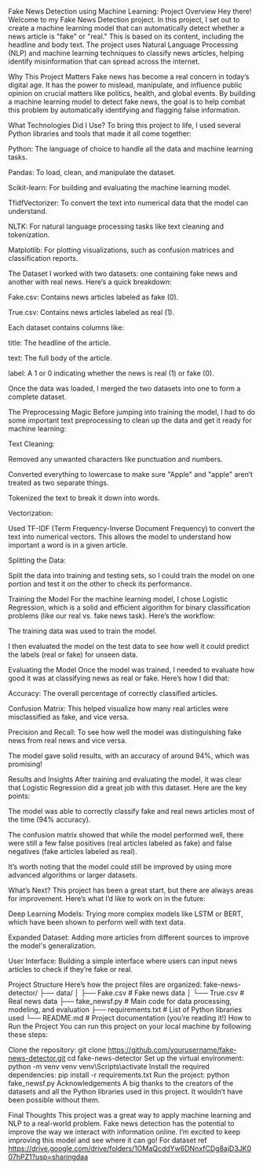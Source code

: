 Fake News Detection using Machine Learning:
Project Overview
Hey there! Welcome to my Fake News Detection project. In this project, I set out to create a machine learning model that can automatically detect whether a news article is "fake" or "real." This is based on its content, including the headline and body text. The project uses Natural Language Processing (NLP) and machine learning techniques to classify news articles, helping identify misinformation that can spread across the internet.

Why This Project Matters
Fake news has become a real concern in today’s digital age. It has the power to mislead, manipulate, and influence public opinion on crucial matters like politics, health, and global events. By building a machine learning model to detect fake news, the goal is to help combat this problem by automatically identifying and flagging false information.

What Technologies Did I Use?
To bring this project to life, I used several Python libraries and tools that made it all come together:

Python: The language of choice to handle all the data and machine learning tasks.

Pandas: To load, clean, and manipulate the dataset.

Scikit-learn: For building and evaluating the machine learning model.

TfidfVectorizer: To convert the text into numerical data that the model can understand.

NLTK: For natural language processing tasks like text cleaning and tokenization.

Matplotlib: For plotting visualizations, such as confusion matrices and classification reports.

The Dataset
I worked with two datasets: one containing fake news and another with real news. Here’s a quick breakdown:

Fake.csv: Contains news articles labeled as fake (0).

True.csv: Contains news articles labeled as real (1).

Each dataset contains columns like:

title: The headline of the article.

text: The full body of the article.

label: A 1 or 0 indicating whether the news is real (1) or fake (0).

Once the data was loaded, I merged the two datasets into one to form a complete dataset.

The Preprocessing Magic
Before jumping into training the model, I had to do some important text preprocessing to clean up the data and get it ready for machine learning:

Text Cleaning:

Removed any unwanted characters like punctuation and numbers.

Converted everything to lowercase to make sure "Apple" and "apple" aren’t treated as two separate things.

Tokenized the text to break it down into words.

Vectorization:

Used TF-IDF (Term Frequency-Inverse Document Frequency) to convert the text into numerical vectors. This allows the model to understand how important a word is in a given article.

Splitting the Data:

Split the data into training and testing sets, so I could train the model on one portion and test it on the other to check its performance.

Training the Model
For the machine learning model, I chose Logistic Regression, which is a solid and efficient algorithm for binary classification problems (like our real vs. fake news task). Here’s the workflow:

The training data was used to train the model.

I then evaluated the model on the test data to see how well it could predict the labels (real or fake) for unseen data.

Evaluating the Model
Once the model was trained, I needed to evaluate how good it was at classifying news as real or fake. Here’s how I did that:

Accuracy: The overall percentage of correctly classified articles.

Confusion Matrix: This helped visualize how many real articles were misclassified as fake, and vice versa.

Precision and Recall: To see how well the model was distinguishing fake news from real news and vice versa.

The model gave solid results, with an accuracy of around 94%, which was promising!

Results and Insights
After training and evaluating the model, it was clear that Logistic Regression did a great job with this dataset. Here are the key points:

The model was able to correctly classify fake and real news articles most of the time (94% accuracy).

The confusion matrix showed that while the model performed well, there were still a few false positives (real articles labeled as fake) and false negatives (fake articles labeled as real).

It’s worth noting that the model could still be improved by using more advanced algorithms or larger datasets.

What’s Next?
This project has been a great start, but there are always areas for improvement. Here’s what I’d like to work on in the future:

Deep Learning Models: Trying more complex models like LSTM or BERT, which have been shown to perform well with text data.

Expanded Dataset: Adding more articles from different sources to improve the model's generalization.

User Interface: Building a simple interface where users can input news articles to check if they’re fake or real.

Project Structure
Here’s how the project files are organized:
fake-news-detector/
├── data/
│   ├── Fake.csv           # Fake news data
│   └── True.csv           # Real news data
├── fake_newsf.py          # Main code for data processing, modeling, and evaluation
├── requirements.txt       # List of Python libraries used
└── README.md              # Project documentation (you’re reading it!)
How to Run the Project
You can run this project on your local machine by following these steps:

Clone the repository:
git clone https://github.com/yourusername/fake-news-detector.git
cd fake-news-detector
Set up the virtual environment:
python -m venv venv
venv\Scripts\activate
Install the required dependencies:
pip install -r requirements.txt
Run the project:
python fake_newsf.py
Acknowledgements
A big thanks to the creators of the datasets and all the Python libraries used in this project. It wouldn’t have been possible without them.

Final Thoughts
This project was a great way to apply machine learning and NLP to a real-world problem. Fake news detection has the potential to improve the way we interact with information online. I’m excited to keep improving this model and see where it can go!
For dataset ref https://drive.google.com/drive/folders/1OMaQcddYw6DNnxfCDg8ajD3JK007hPZ1?usp=sharingdaa 
